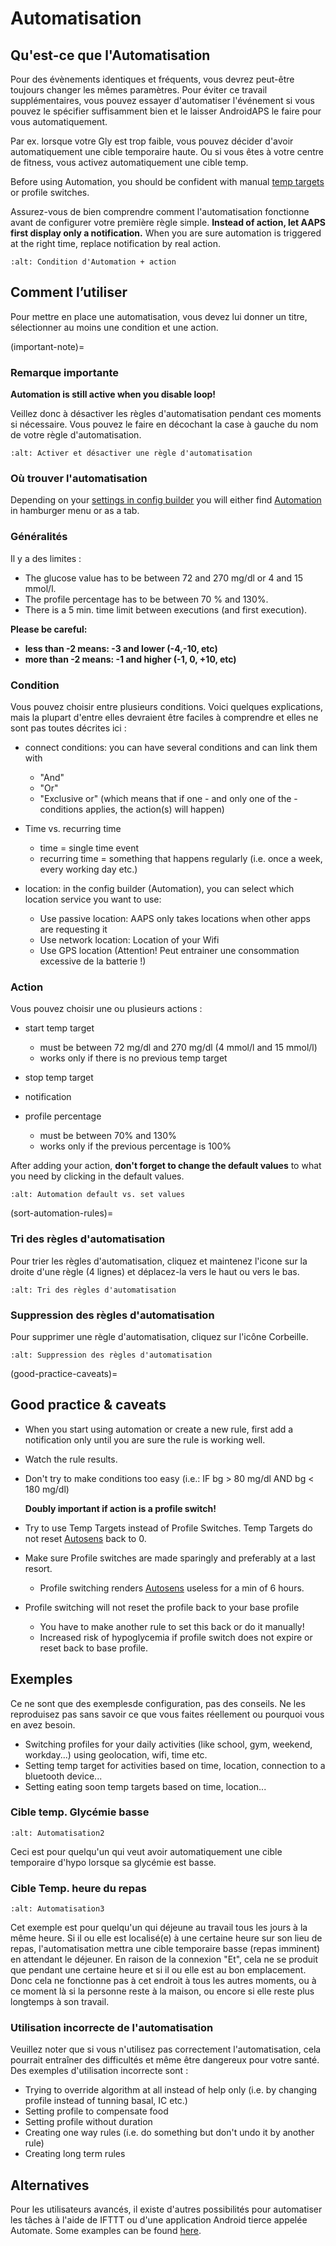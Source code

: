 # Automatisation

## Qu'est-ce que l'Automatisation

Pour des évènements identiques et fréquents, vous devrez peut-être toujours changer les mêmes paramètres. Pour éviter ce travail supplémentaires, vous pouvez essayer d'automatiser l'événement si vous pouvez le spécifier suffisamment bien et le laisser AndroidAPS le faire pour vous automatiquement.

Par ex. lorsque votre Gly est trop faible, vous pouvez décider d'avoir automatiquement une cible temporaire haute. Ou si vous êtes à votre centre de fitness, vous activez automatiquement une cible temp.

Before using Automation, you should be confident with manual [temp targets](./temptarget.html) or profile switches.

Assurez-vous de bien comprendre comment l'automatisation fonctionne avant de configurer votre première règle simple. **Instead of action, let AAPS first display only a notification.** When you are sure automation is triggered at the right time, replace notification by real action.

```{image} ../images/Automation_ConditionAction_RC3.png
:alt: Condition d'Automation + action
```

## Comment l’utiliser 

Pour mettre en place une automatisation, vous devez lui donner un titre, sélectionner au moins une condition et une action.

(important-note)=
### Remarque importante

**Automation is still active when you disable loop!**

Veillez donc à désactiver les règles d'automatisation pendant ces moments si nécessaire. Vous pouvez le faire en décochant la case à gauche du nom de votre règle d'automatisation.

```{image} ../images/Automation_ActivateDeactivate.png
:alt: Activer et désactiver une règle d'automatisation
```

### Où trouver l'automatisation

Depending on your [settings in config builder](../Configuration/Config-Builder.md#tab-or-hamburger-menu) you will either find [Automation](../Configuration/Config-Builder#automation) in hamburger menu or as a tab.

### Généralités

Il y a des limites :

- The glucose value has to be between 72 and 270 mg/dl or 4 and 15 mmol/l.
- The profile percentage has to be between 70 % and 130%.
- There is a 5 min. time limit between executions (and first execution).

**Please be careful:**

- **less than -2 means: -3 and lower (-4,-10, etc)**
- **more than -2 means: -1 and higher (-1, 0, +10, etc)**

### Condition

Vous pouvez choisir entre plusieurs conditions. Voici quelques explications, mais la plupart d'entre elles devraient être faciles à comprendre et elles ne sont pas toutes décrites ici :

- connect conditions: you can have several conditions and can link them with

  - "And"
  - "Or"
  - "Exclusive or" (which means that if one - and only one of the - conditions applies, the action(s) will happen)

- Time vs. recurring time

  - time =  single time event
  - recurring time = something that happens regularly (i.e. once a week, every working day etc.)

- location: in the config builder (Automation), you can select which location service you want to use:

  - Use passive location: AAPS only takes locations when other apps are requesting it
  - Use network location: Location of your Wifi
  - Use GPS location (Attention! Peut entrainer une consommation excessive de la batterie !)

### Action

Vous pouvez choisir une ou plusieurs actions :

- start temp target

  - must be between 72 mg/dl and 270 mg/dl (4 mmol/l and 15 mmol/l)
  - works only if there is no previous temp target

- stop temp target

- notification

- profile percentage

  - must be between 70% and 130%
  - works only if the previous percentage is 100%

After adding your action, **don't forget to change the default values** to what you need by clicking in the default values.

```{image} ../images/Automation_Default_V2_5.png
:alt: Automation default vs. set values
```

(sort-automation-rules)=
### Tri des règles d'automatisation

Pour trier les règles d'automatisation, cliquez et maintenez l'icone sur la droite d'une règle (4 lignes) et déplacez-la vers le haut ou vers le bas.

```{image} ../images/Automation_Sort.png
:alt: Tri des règles d'automatisation
```

### Suppression des règles d'automatisation

Pour supprimer une règle d'automatisation, cliquez sur l'icône Corbeille.

```{image} ../images/Automation_Delete.png
:alt: Suppression des règles d'automatisation
```

(good-practice-caveats)=
## Good practice & caveats

- When you start using automation or create a new rule, first add a notification only until you are sure the rule is working well.

- Watch the rule results.

- Don't try to make conditions too easy (i.e.: IF bg > 80 mg/dl AND bg \< 180 mg/dl)

  **Doubly important if action is a profile switch!**

- Try to use Temp Targets instead of Profile Switches. Temp Targets do not reset [Autosens](../Usage/Open-APS-features.md#autosens) back to 0.

- Make sure Profile switches are made sparingly and preferably at a last resort.

  - Profile switching renders [Autosens](../Usage/Open-APS-features.md#autosens) useless for a min of 6 hours.

- Profile switching will not reset the profile back to your base profile

  - You have to make another rule to set this back or do it manually!
  - Increased risk of hypoglycemia if profile switch does not expire or reset back to base profile.

## Exemples

Ce ne sont que des exemplesde configuration, pas des conseils. Ne les reproduisez pas sans savoir ce que vous faites réellement ou pourquoi vous en avez besoin.

- Switching profiles for your daily activities (like school, gym, weekend, workday...) using geolocation, wifi, time etc.
- Setting temp target for activities based on time, location, connection to a bluetooth device...
- Setting eating soon temp targets based on time, location...

### Cible temp. Glycémie basse

```{image} ../images/Automation2.png
:alt: Automatisation2
```

Ceci est pour quelqu'un qui veut avoir automatiquement une cible temporaire d'hypo lorsque sa glycémie est basse.

### Cible Temp. heure du repas

```{image} ../images/Automation3.png
:alt: Automatisation3
```

Cet exemple est pour quelqu'un qui déjeune au travail tous les jours à la même heure. Si il ou elle est localisé(e) à une certaine heure sur son lieu de repas, l'automatisation mettra une cible temporaire basse (repas imminent) en attendant le déjeuner. En raison de la connexion "Et", cela ne se produit que pendant une certaine heure et si il ou elle est au bon emplacement. Donc cela ne fonctionne pas à cet endroit à tous les autres moments, ou à ce moment là si la personne reste à la maison, ou encore si elle reste plus longtemps à son travail.

### Utilisation incorrecte de l'automatisation

Veuillez noter que si vous n'utilisez pas correctement l'automatisation, cela pourrait entraîner des difficultés et même être dangereux pour votre santé. Des exemples d'utilisation incorrecte sont :

- Trying to override algorithm at all instead of help only (i.e. by changing profile instead of tunning basal, IC etc.)
- Setting profile to compensate food
- Setting profile without duration
- Creating one way rules (i.e. do something but don't undo it by another rule)
- Creating long term rules

## Alternatives

Pour les utilisateurs avancés, il existe d'autres possibilités pour automatiser les tâches à l'aide de IFTTT ou d'une application Android tierce appelée Automate. Some examples can be found [here](./automationwithapp.html).
